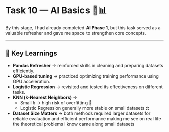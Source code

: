 # Task 10 — AI Basics 🤖📊  

By this stage, I had already completed **AI Phase 1**, but this task served as a valuable refresher and gave me space to strengthen core concepts.  

---

## 🚀 Key Learnings  
- **Pandas Refresher** → reinforced skills in cleaning and preparing datasets efficiently.  
- **GPU-based tuning** → practiced optimizing training performance using GPU acceleration.  
- **Logistic Regression** → revisited and tested its effectiveness on different tasks.  
- **KNN (k-Nearest Neighbors)** →  
  - Small *k* → high risk of overfitting 🔴  
  - Logistic Regression generally more stable on small datasets ⚖️  
- **Dataset Size Matters** → both methods required larger datasets for reliable evaluation and efficient performance making me see on real life the theoretical problems i know came along small datasets
